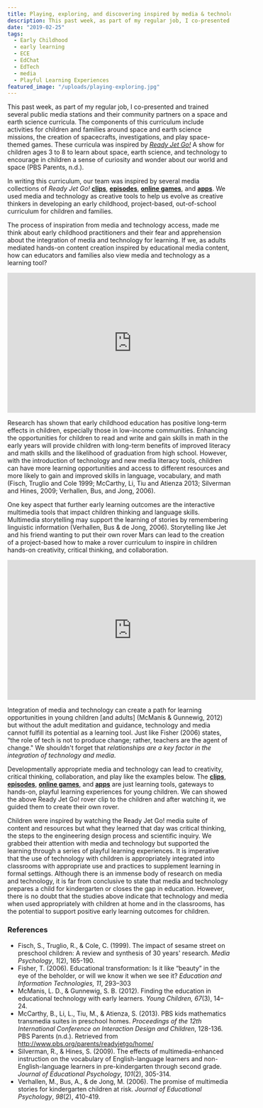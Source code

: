 ```yaml
---
title: Playing, exploring, and discovering inspired by media & technology
description: This past week, as part of my regular job, I co-presented and trained several public media stations and their community partners on a space and earth science curricula.
date: "2019-02-25"
tags:
  - Early Childhood
  - early learning
  - ECE
  - EdChat
  - EdTech
  - media
  - Playful Learning Experiences
featured_image: "/uploads/playing-exploring.jpg"
---
```


This past week, as part of my regular job, I co-presented and trained several public media stations and their community partners on a space and earth science curricula. The components of this curriculum include activities for children and families around space and earth science missions, the creation of spacecrafts, investigations, and play space-themed games. These curricula was inspired by *[Ready Jet Go!](https://pbskids.org/readyjetgo/)* A show for children ages 3 to 8 to learn about space, earth science, and technology to encourage in children a sense of curiosity and wonder about our world and space (PBS Parents, n.d.).

In writing this curriculum, our team was inspired by several media collections of _Ready Jet Go!_ **[clips](https://pbskids.org/readyjetgo/video.html)**, **[episodes](https://pbskids.org/readyjetgo/video.html)**, [**online games**](https://pbskids.org/readyjetgo/games.html), and **[apps](https://pbskids.org/apps/ready-jet-go-space-explorer.html)**. We used media and technology as creative tools to help us evolve as creative thinkers in developing an early childhood, project-based, out-of-school curriculum for children and families.

The process of inspiration from media and technology access, made me think about early childhood practitioners and their fear and apprehension about the integration of media and technology for learning. If we, as adults mediated hands-on content creation inspired by educational media content, how can educators and families also view media and technology as a learning tool?

<iframe width="560" height="315" src="https://www.youtube-nocookie.com/embed/OWBhFOyr5Ow" frameborder="0" allow="accelerometer; autoplay; encrypted-media; gyroscope; picture-in-picture" allowfullscreen=""></iframe>

Research has shown that early childhood education has positive long-term effects in children, especially those in low-income communities. Enhancing the opportunities for children to read and write and gain skills in math in the early years will provide children with long-term benefits of improved literacy and math skills and the likelihood of graduation from high school. However, with the introduction of technology and new media literacy tools, children can have more learning opportunities and access to different resources and more likely to gain and improved skills in language, vocabulary, and math (Fisch, Truglio and Cole 1999; McCarthy, Li, Tiu and Atienza 2013; Silverman and Hines, 2009; Verhallen, Bus, and Jong, 2006).

One key aspect that further early learning outcomes are the interactive multimedia tools that impact children thinking and language skills. Multimedia storytelling may support the learning of stories by remembering linguistic information (Verhallen, Bus & de Jong, 2006). Storytelling like Jet and his friend wanting to put their own rover Mars can lead to the creation of a project-based how to make a rover curriculum to inspire in children hands-on creativity, critical thinking, and collaboration.

<iframe width="560" height="315" src="https://www.youtube-nocookie.com/embed/1sLVJO1hclU" frameborder="0" allow="accelerometer; autoplay; encrypted-media; gyroscope; picture-in-picture" allowfullscreen=""></iframe>

Integration of media and technology can create a path for learning opportunities in young children [and adults] (McManis & Gunnewig, 2012) but without the adult meditation and guidance, technology and media cannot fulfill its potential as a learning tool. Just like Fisher (2006) states, “the role of tech is not to produce change; rather, teachers are the agent of change." We shouldn't forget that _relationships are a key factor in the integration of technology and media_.

Developmentally appropriate media and technology can lead to creativity, critical thinking, collaboration, and play like the examples below. The **[clips](https://pbskids.org/readyjetgo/video.html)**, **[episodes](https://pbskids.org/readyjetgo/video.html)**, [**online games**,](https://pbskids.org/readyjetgo/games.html) and [**apps**](https://pbskids.org/apps/ready-jet-go-space-explorer.html) are just learning tools, gateways to hands-on, playful learning experiences for young children. We can showed the above Ready Jet Go! rover clip to the children and after watching it, we guided them to create their own rover. 

Children were inspired by watching the Ready Jet Go! media suite of content and resources but what they learned that day was critical thinking, the steps to the engineering design process and scientific inquiry. We grabbed their attention with media and technology but supported the learning through a series of playful learning experiences. It is imperative that the use of technology with children is appropriately integrated into classrooms with appropriate use and practices to supplement learning in formal settings. Although there is an immense body of research on media and technology, it is far from conclusive to state that media and technology prepares a child for kindergarten or closes the gap in education. However, there is no doubt that the studies above indicate that technology and media when used appropriately with children at home and in the classrooms, has the potential to support positive early learning outcomes for children.

### References
* Fisch, S., Truglio, R., & Cole, C. (1999). The impact of sesame street on preschool children: A review and synthesis of 30 years' research. _Media Psychology_, _1_(2), 165-190. 
* Fisher, T. (2006). Educational transformation: Is it like “beauty” in the eye of the beholder, or will we know it when we see it? _Education and Information Technologies, 11_, 293–303
* McManis, L. D., & Gunnewig, S. B. (2012). Finding the education in educational technology with early learners. _Young Children, 67_(3), 14–24.
* McCarthy, B., Li, L., Tiu, M., & Atienza, S. (2013). PBS kids mathematics transmedia suites in preschool homes. _Proceedings of the 12th International Conference on Interaction Design and Children_, 128-136. PBS Parents (n.d.). Retrieved from http://www.pbs.org/parents/readyjetgo/home/ 
* Silverman, R., & Hines, S. (2009). The effects of multimedia-enhanced instruction on the vocabulary of English-language learners and non-English-language learners in pre-kindergarten through second grade. _Journal of Educational Psychology_, _101_(2), 305-314.
* Verhallen, M., Bus, A., & de Jong, M. (2006). The promise of multimedia stories for kindergarten children at risk. _Journal of Educational Psychology_, _98_(2), 410-419.
